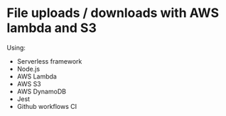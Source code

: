 # File uploads / downloads with AWS lambda and S3

Using:
* Serverless framework
* Node.js
* AWS Lambda
* AWS S3
* AWS DynamoDB
* Jest
* Github workflows CI
